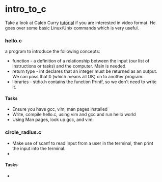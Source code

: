 <h1>intro_to_c</h1>

Take a look at Caleb Curry [tutorial](https://www.youtube.com/watch?v=Bz4MxDeEM6k) if you are interested in video format. He goes over some basic Linux/Unix commands which is very useful.  

<h3>hello.c</h3>
a program to introduce the following concepts:

<ul>
<li>function - a definition of a relationship between the input (our list of instructions or tasks) and the computer. Main is needed. </li>
<li>return type - int declares that an integer must be returned as an output.  We can pass that 0 (which means all OK) on to another program.</li>
<li>libraries - stdio.h contains the function Printf, so we don't need to write it.</li>
</ul>

<h4>Tasks</h4>
<ul>
<li>Ensure you have gcc, vim, man pages installed</li>
<li>Write, compile hello.c, using vim and gcc and run hello world</li>
<li>Using Man pages, look up gcc, and vim.</li>
</ul>

<h3>circle_radius.c</h3>

<ul>
<li>Make use of scanf to read input from a user in the terminal, then print the input into the terminal.</li>
<li></li>
</ul>

<h4>Tasks</h4>
<ul>
<li></li>
</ul>
